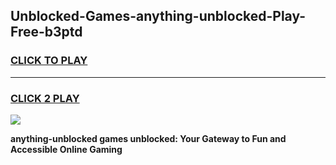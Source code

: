 
## Unblocked-Games-anything-unblocked-Play-Free-b3ptd
<h3>
<a href="https://premium76.site?title=anything-unblocked&ref=12A">CLICK TO PLAY</a></h3>
<hr>

<h3>
<a href="https://premium76.site?title=anything-unblocked&ref=12A">CLICK 2 PLAY</a>
  
</h3>

<a href="https://premium76.site?title=anything-unblocked&ref=12A"><img src="https://clearcache.store/games.png"></a>


**anything-unblocked games unblocked: Your Gateway to Fun and Accessible Online Gaming**
